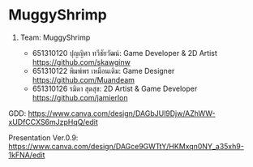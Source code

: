 # MuggyShrimp

1. Team: MuggyShrimp

   - 651310120 ปุญญิศา ทวีชัยวัฒน์: Game Developer & 2D Artist
      https://github.com/skawginw
    - 651310122 พิมพ์พร เหมือนเดิม: Game Designer
      https://github.com/Muandeam
    - 651310126 รมิดา สุดสุข: 2D Artist & Game Developer
      https://github.com/jamierlon

GDD: https://www.canva.com/design/DAGbJUl9Djw/AZhWW-xUDfCCXS6mJzpHqQ/edit

Presentation Ver.0.9: https://www.canva.com/design/DAGce9GWTtY/HKMxqn0NY_a35xh9-1kFNA/edit
